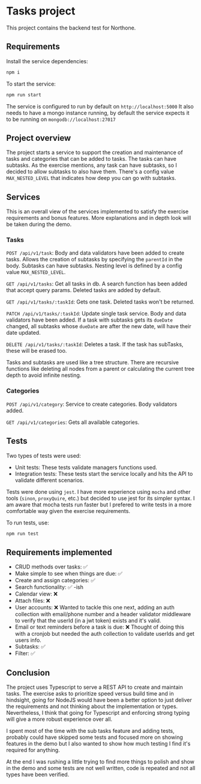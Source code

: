 # Tasks project

This project contains the backend test for Northone.

## Requirements

Install the service dependencies:
```sh
npm i
```

To start the service:
```sh
npm run start
```

The service is configured to run by default on `http://localhost:5000`
It also needs to have a mongo instance running, by default the service expects it to be running on `mongodb://localhost:27017`

## Project overview

The project starts a service to support the creation and maintenance of tasks and categories that can be added to tasks. The tasks can have subtasks. As the exercise mentions, any task can have subtasks, so I decided to allow subtasks to also have them. There's a config value `MAX_NESTED_LEVEL` that indicates how deep you can go with subtasks.

## Services
This is an overall view of the services implemented to satisfy the exercise requirements and bonus features. More explanations and in depth look will be taken during the demo.

### Tasks
`POST /api/v1/task`: Body and data validators have been added to create tasks.  Allows the creation of subtasks by specifying the `parentId` in the body. Subtasks can have subtasks. Nesting level is defined by a config value `MAX_NESTED_LEVEL`.

`GET /api/v1/tasks`: Get all tasks in db. A search function has been added that accept query params. Deleted tasks are added by default.

`GET /api/v1/tasks/:taskId`: Gets one task. Deleted tasks won't be returned.

`PATCH /api/v1/tasks/:taskId`: Update single task service. Body and data validators have been added. If a task with subtasks gets its `dueDate` changed, all subtasks whose `dueDate` are after the new date, will have their date updated.

`DELETE /api/v1/tasks/:taskId`: Deletes a task. If the task has subTasks, these will be erased too.

Tasks and subtasks are used like a tree structure. There are recursive functions like deleting all nodes from a parent or calculating the current tree depth to avoid infinite nesting.
### Categories

`POST /api/v1/category`: Service to create categories. Body validators added.

`GET /api/v1/categories`: Gets all available categories.

## Tests
Two types of tests were used:
- Unit tests: These tests validate managers functions used.
- Integration tests: These tests start the service locally and hits the API to validate different scenarios.

Tests were done using `jest`. I have more experience using `mocha` and other tools (`sinon`, `proxyQuire`, etc.) but decided to use jest for its simpler syntax. I am aware that mocha tests run faster but I prefered to write tests in a more comfortable way given the exercise requirements.

To run tests, use:
```sh
npm run test
```
## Requirements implemented
- CRUD methods over tasks: :white_check_mark:
- Make simple to see when things are due: :white_check_mark:
- Create and assign categories: :white_check_mark:
- Search functionality: :white_check_mark: -ish
- Calendar view: :x:
- Attach files: :x:
- User accounts: :x: Wanted to tackle this one next, adding an auth collection with email/phone number and a header validator middleware to verify that the userId (in a jwt token) exists and it's valid.
- Email or text reminders before a task is due: :x: Thought of doing this with a cronjob but needed the auth collection to validate userIds and get users info.
- Subtasks: :white_check_mark:
- Filter: :white_check_mark:

## Conclusion
The project uses Typescript to serve a REST API to create and maintain tasks. The exercise asks to prioritize speed versus build time and in hindsight, going for NodeJS would have been a better option to just deliver the requirements and not thinking about the implementation or types. Nevertheless, I think that going for Typescript and enforcing strong typing will give a more robust experience over all.

I spent most of the time with the sub tasks feature and adding tests, probably could have skipped some tests and focused more on showing features in the demo but I also wanted to show how much testing I find it's required for anything.

At the end I was rushing a little trying to find more things to polish and show in the demo and some tests are not well written, code is repeated and not all types have been verified. 